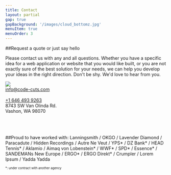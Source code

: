 ```yaml
---
title: Contact
layout: partial
gap: true
gapBackground: '/images/cloud_bottomz.jpg'
menuItem: true
menuOrder: 3
---
```

##Request a quote or just say hello

Please contact us with any and all questions. Whether you have a specific idea for a web application or website that you would like built, or you are not exactly sure of the best solution for your needs, we can help you develop your ideas in the right direction. Don't be shy. We'd love to hear from you.
<br/>
<div class="flexbox" style="height:150px; width: 100%" itemscope itemprop="http://schema.org/Organization">
    <div itemprop="logo" style="flex: 1;">
        <img src="/images/logo_simple.svg" />
    </div>
    <div class="flexbox" style="flex:3; align-self: center;">
        <div style="flex:1;">
            <a itemprop="email" href="mailto:info@code-cuts.com">info@code-cuts.com</a><br/><br/>
            <a itemprop="telephone" href="tel:+16464939263">+1 646 493 9263</a>
        </div>
        <div itemscope itemprop="address" style="flex:1">
            <span style="font-style: normal; font-weight: normal;">
            8743 SW Van Olinda Rd.<br/>
            <span itemprop="locality">Vashon</span>, <span itemprop="regioin">WA</span> 98070
            </span>
        </div>
    </div>
</div>
<br/>
##Proud to have worked with: 
Lanningsmith / OKGO / Lavender Diamond / Paracadute / Hidden Recordings / Autre Ne Veut / YPS* / DZ Bank* / HEAD Tennis* / Aklamio / Aimaq von Lobenstein* / WWF* / SPD* / Essence* / SANDEMANs New Europe / ERGO* / ERGO Direkt* / Crumpler / Lorem Ipsum / Yadda Yadda

<span style="font-size: 0.7em;">*: under contract with another agency</span>
<br/>
